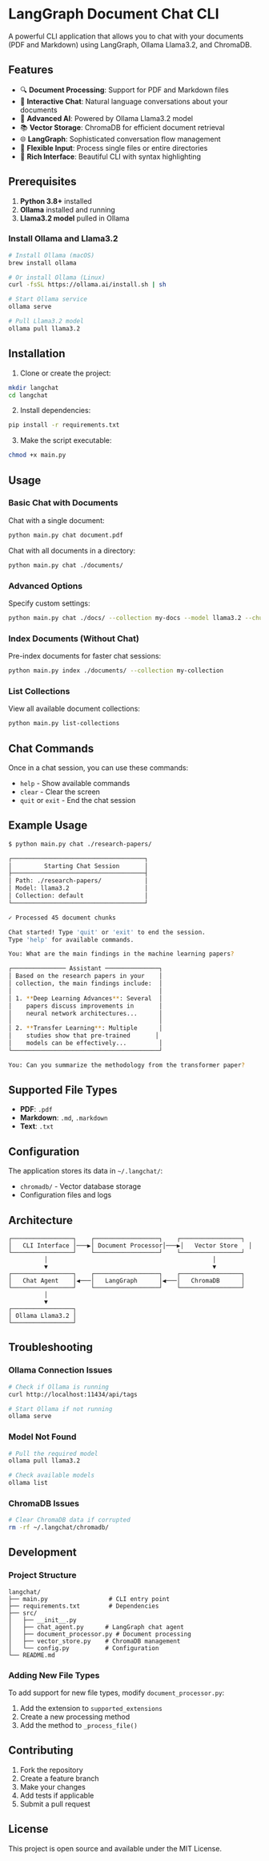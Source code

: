 # LangGraph Document Chat CLI

A powerful CLI application that allows you to chat with your documents (PDF and Markdown) using LangGraph, Ollama Llama3.2, and ChromaDB.

## Features

- 🔍 **Document Processing**: Support for PDF and Markdown files
- 💬 **Interactive Chat**: Natural language conversations about your documents
- 🧠 **Advanced AI**: Powered by Ollama Llama3.2 model
- 📚 **Vector Storage**: ChromaDB for efficient document retrieval
- 🌐 **LangGraph**: Sophisticated conversation flow management
- 📁 **Flexible Input**: Process single files or entire directories
- 🎨 **Rich Interface**: Beautiful CLI with syntax highlighting

## Prerequisites

1. **Python 3.8+** installed
2. **Ollama** installed and running
3. **Llama3.2 model** pulled in Ollama

### Install Ollama and Llama3.2

```bash
# Install Ollama (macOS)
brew install ollama

# Or install Ollama (Linux)
curl -fsSL https://ollama.ai/install.sh | sh

# Start Ollama service
ollama serve

# Pull Llama3.2 model
ollama pull llama3.2
```

## Installation

1. Clone or create the project:
```bash
mkdir langchat
cd langchat
```

2. Install dependencies:
```bash
pip install -r requirements.txt
```

3. Make the script executable:
```bash
chmod +x main.py
```

## Usage

### Basic Chat with Documents

Chat with a single document:
```bash
python main.py chat document.pdf
```

Chat with all documents in a directory:
```bash
python main.py chat ./documents/
```

### Advanced Options

Specify custom settings:
```bash
python main.py chat ./docs/ --collection my-docs --model llama3.2 --chunk-size 1500
```

### Index Documents (Without Chat)

Pre-index documents for faster chat sessions:
```bash
python main.py index ./documents/ --collection my-collection
```

### List Collections

View all available document collections:
```bash
python main.py list-collections
```

## Chat Commands

Once in a chat session, you can use these commands:

- `help` - Show available commands
- `clear` - Clear the screen
- `quit` or `exit` - End the chat session

## Example Usage

```bash
$ python main.py chat ./research-papers/

┌─────────────────────────────────────┐
│         Starting Chat Session       │
├─────────────────────────────────────┤
│ Path: ./research-papers/            │
│ Model: llama3.2                     │
│ Collection: default                 │
└─────────────────────────────────────┘

✓ Processed 45 document chunks

Chat started! Type 'quit' or 'exit' to end the session.
Type 'help' for available commands.

You: What are the main findings in the machine learning papers?

┌─────────────── Assistant ───────────────┐
│ Based on the research papers in your    │
│ collection, the main findings include:  │
│                                         │
│ 1. **Deep Learning Advances**: Several  │
│    papers discuss improvements in       │
│    neural network architectures...      │
│                                         │
│ 2. **Transfer Learning**: Multiple      │
│    studies show that pre-trained       │
│    models can be effectively...         │
└─────────────────────────────────────────┘

You: Can you summarize the methodology from the transformer paper?
```

## Supported File Types

- **PDF**: `.pdf`
- **Markdown**: `.md`, `.markdown`
- **Text**: `.txt`

## Configuration

The application stores its data in `~/.langchat/`:
- `chromadb/` - Vector database storage
- Configuration files and logs

## Architecture

```
┌─────────────────┐    ┌──────────────────┐    ┌─────────────────┐
│   CLI Interface │───▶│ Document Processor│───▶│   Vector Store   │
└─────────────────┘    └──────────────────┘    └─────────────────┘
          │                                              │
          ▼                                              ▼
┌─────────────────┐    ┌──────────────────┐    ┌─────────────────┐
│   Chat Agent    │◀───│   LangGraph      │◀───│   ChromaDB      │
└─────────────────┘    └──────────────────┘    └─────────────────┘
          │
          ▼
┌─────────────────┐
│ Ollama Llama3.2 │
└─────────────────┘
```

## Troubleshooting

### Ollama Connection Issues
```bash
# Check if Ollama is running
curl http://localhost:11434/api/tags

# Start Ollama if not running
ollama serve
```

### Model Not Found
```bash
# Pull the required model
ollama pull llama3.2

# Check available models
ollama list
```

### ChromaDB Issues
```bash
# Clear ChromaDB data if corrupted
rm -rf ~/.langchat/chromadb/
```

## Development

### Project Structure
```
langchat/
├── main.py                 # CLI entry point
├── requirements.txt        # Dependencies
├── src/
│   ├── __init__.py
│   ├── chat_agent.py      # LangGraph chat agent
│   ├── document_processor.py # Document processing
│   ├── vector_store.py    # ChromaDB management
│   └── config.py          # Configuration
└── README.md
```

### Adding New File Types

To add support for new file types, modify `document_processor.py`:

1. Add the extension to `supported_extensions`
2. Create a new processing method
3. Add the method to `_process_file()`

## Contributing

1. Fork the repository
2. Create a feature branch
3. Make your changes
4. Add tests if applicable
5. Submit a pull request

## License

This project is open source and available under the MIT License.

